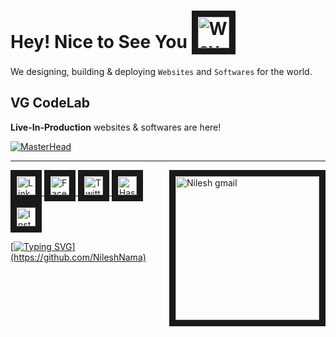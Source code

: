




# Hey! Nice to See You <a href="https://github.com/VebGlitch" target="_blank"> <img src="https://github.com/NileshNama/Assets/blob/main/smileyEmojigif.gif" alt="Wave handGif" width="50" border="10" /> </a> 






<!-- About me Section -->

<!-- <a href="https://blogs.nileshnama.com" target="_blank" > <img align="left"  src="https://github.com/NileshNama/Assets/blob/main/marginalia-programming.gif"   alt="Nilesh's Articles on hashnode" width="280" border="10"/> </a> -->



We designing, building & deploying `Websites` and `Softwares` for the world.



<!--& sometimes I write **techy stuff** also at [`Articles`](https://blogs.nileshnama.com "Nilesh's Articles") -->



<!-- <a href="https://blogs.nileshnama.com" target="_blank" > <img align="right"  src="https://github.com/NileshNama/NileshNama/blob/main/blogLogoOfficial.png"   alt="Nilesh's Articles on hashnode" width="280" border="10"/> </a> -->

<!-- My Skills Section -->
<!-- <a href="https://blogs.nileshnama.com" > <img align="left"  src="https://github.com/NileshNama/NileshNama/blob/main/_%20%20(18).png "    target="_blank" alt="Nilesh's Articles" width="150" border="10"/> </a> -->
 
 






<!-- Example of work image/gif/ linked with actual demo site: we need to add image/gif & Link to the actual demo website or youtube video itself-->

## VG CodeLab 
 **Live-In-Production** websites & softwares are here!
 
 <!--HBanner -->
[![MasterHead](https://github.com/NileshNama/NileshNama/blob/main/1CodeLab%20Cover%20Image%20(1366%20%C3%97%20768%20px).gif)](https://codelab.nileshnama.com)








<!--
<a href="------------------" target="_blank"> <img src="https://github.com/NileshNama/Assets/blob/main/Demo%20SS.png" alt="-----------" width="400" border="10" /></a>
<a href="------------------" target="_blank"> <img src="https://github.com/NileshNama/Assets/blob/main/Demo%20SS.png" alt="-----------" width="400" border="10" /></a> 
 
-->

 <!-- youtube videos

<a href="https://www.youtube.com/watch?v=60ItHLz5WEA" target="_blank"><img src="https://github.com/NileshNama/Assets/blob/main/Alan%20Walker.jpg" 
alt="jubin yt video" width="240"  border="10" /></a>

-->



<!-- # Badges 
<a href="https://www.credly.com/badges/2bcf6e67-31d5-4469-a63c-f07c8ec51c17/public_url" target="_blank"> <img src="https://github.com/NileshNama/NileshNama/blob/main/google-it-support-certificate%20(1).png" alt="html5 Certified" width="120"  border="10"/> </a> 

--> 






---
<!-- Connect with me  -->
<a href="#" target="_blank"> <img align="right" src="https://user-images.githubusercontent.com/83578068/190886850-029b2ce4-7b0d-47dd-8781-7092bee9b79e.png" alt="Nilesh gmail" width="230" border="10"/> </a>

<a href="https://www.linkedin.com/company/82633341" target="_blank"> <img src="https://user-images.githubusercontent.com/83578068/182090042-66a4d07a-19b3-4a0e-bb55-90433202f364.png" alt="LinkedIN" width="30" height="30" border="10"/>   <a href="https://www.facebook.com/vebglitch/" target="_blank"> <img  src="https://user-images.githubusercontent.com/83578068/182090072-f1ec00dd-05fa-46e5-92f9-6b91bda8cedf.png" alt="FaceBook" width="30" height="30" border="10"/> <a href="https://www.twitter.com/vebglitch" target="_blank"> <img  src="https://user-images.githubusercontent.com/83578068/182090162-2185eaae-fa13-46e7-9234-35e9aaae4a90.png" alt="Twitter" width="30" height="30" border="10"/> <a href="https://hashnode.com/@Vebglitch" target="_blank"> <img  src="https://user-images.githubusercontent.com/83578068/182090131-0eb5011a-7611-45c7-8e3a-42416d7a3100.png" alt="HashNode" width="30" height="30" border="10"/>
<a href="https://www.instagram.com/vebglitch" target="_blank"> <img  src="https://user-images.githubusercontent.com/83578068/182090113-295874ae-3dee-445c-831a-a42314543047.png" alt="Instagram" width="30" height="30" border="10"/>


 <!-- moving text -->

[![Typing SVG](https://readme-typing-svg.herokuapp.com?font=Montserrat&width=600&height=100&lines=thank+you+so+much%2C+have+a+great+day+!)](https://github.com/NileshNama)

<!-- End of the File by NileshNama NileshNama and MIT Licensed-->
 
 
 
 
 
 
 
  
 
  
  
 


<!-- [![Typing SVG](https://readme-typing-svg.herokuapp.com?color=FF6666&lines=thank+you+so+much+!;have+a+great+day+!)](https://github.com/NileshNama) -->


